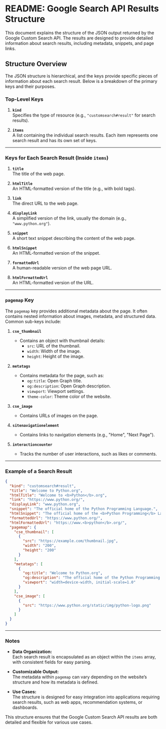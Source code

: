 # README: Google Search API Results Structure

This document explains the structure of the JSON output returned by the Google Custom Search API. The results are designed to provide detailed information about search results, including metadata, snippets, and page links.

## Structure Overview

The JSON structure is hierarchical, and the keys provide specific pieces of information about each search result. Below is a breakdown of the primary keys and their purposes.

### Top-Level Keys

1. **`kind`**  
   Specifies the type of resource (e.g., `"customsearch#result"` for search results).

2. **`items`**  
   A list containing the individual search results. Each item represents one search result and has its own set of keys.

---

### Keys for Each Search Result (Inside `items`)

1. **`title`**  
   The title of the web page.

2. **`htmlTitle`**  
   An HTML-formatted version of the title (e.g., with bold tags).

3. **`link`**  
   The direct URL to the web page.

4. **`displayLink`**  
   A simplified version of the link, usually the domain (e.g., `"www.python.org"`).

5. **`snippet`**  
   A short text snippet describing the content of the web page.

6. **`htmlSnippet`**  
   An HTML-formatted version of the snippet.

7. **`formattedUrl`**  
   A human-readable version of the web page URL.

8. **`htmlFormattedUrl`**  
   An HTML-formatted version of the URL.

---

### `pagemap` Key

The `pagemap` key provides additional metadata about the page. It often contains nested information about images, metadata, and structured data. Common sub-keys include:

1. **`cse_thumbnail`**  
   - Contains an object with thumbnail details:
     - `src`: URL of the thumbnail.
     - `width`: Width of the image.
     - `height`: Height of the image.

2. **`metatags`**  
   - Contains metadata for the page, such as:
     - `og:title`: Open Graph title.
     - `og:description`: Open Graph description.
     - `viewport`: Viewport settings.
     - `theme-color`: Theme color of the website.

3. **`cse_image`**  
   - Contains URLs of images on the page.

4. **`sitenavigationelement`**  
   - Contains links to navigation elements (e.g., "Home", "Next Page").

5. **`interactioncounter`**  
   - Tracks the number of user interactions, such as likes or comments.

---

### Example of a Search Result

```json
{
  "kind": "customsearch#result",
  "title": "Welcome to Python.org",
  "htmlTitle": "Welcome to <b>Python</b>.org",
  "link": "https://www.python.org/",
  "displayLink": "www.python.org",
  "snippet": "The official home of the Python Programming Language.",
  "htmlSnippet": "The official home of the <b>Python Programming</b> Language.",
  "formattedUrl": "https://www.python.org/",
  "htmlFormattedUrl": "https://www.<b>python</b>.org/",
  "pagemap": {
    "cse_thumbnail": [
      {
        "src": "https://example.com/thumbnail.jpg",
        "width": "200",
        "height": "200"
      }
    ],
    "metatags": [
      {
        "og:title": "Welcome to Python.org",
        "og:description": "The official home of the Python Programming Language",
        "viewport": "width=device-width, initial-scale=1.0"
      }
    ],
    "cse_image": [
      {
        "src": "https://www.python.org/static/img/python-logo.png"
      }
    ]
  }
}
```

---

### Notes

- **Data Organization:**  
  Each search result is encapsulated as an object within the `items` array, with consistent fields for easy parsing.

- **Customizable Output:**  
  The metadata within `pagemap` can vary depending on the website’s structure and how its metadata is defined.

- **Use Cases:**  
  The structure is designed for easy integration into applications requiring search results, such as web apps, recommendation systems, or dashboards.

This structure ensures that the Google Custom Search API results are both detailed and flexible for various use cases.